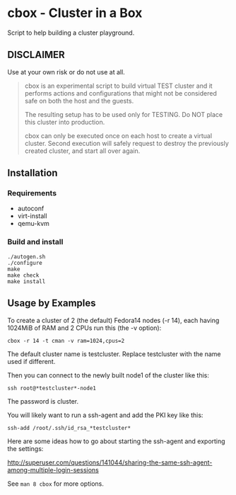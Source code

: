 # cbox - Cluster in a Box

Script to help building a cluster playground.

## DISCLAIMER

Use at your own risk or do not use at all.

> cbox is an experimental script to build virtual TEST cluster
> and it performs actions and configurations that might not be
> considered safe on both the host and the guests.
>
> The resulting setup has to be used only for TESTING.
> Do NOT place this cluster into production.
>
> cbox can only be executed once on each host to create a virtual cluster.
> Second execution will safely request to destroy the previously
> created cluster, and start all over again.

## Installation

### Requirements

 - autoconf
 - virt-install
 - qemu-kvm

### Build and install

    ./autogen.sh
    ./configure
    make
    make check
    make install

## Usage by Examples

To create a cluster of 2 (the default) Fedora14 nodes (-r 14), each having
1024MiB of RAM and 2 CPUs run this (the -v option):

    cbox -r 14 -t cman -v ram=1024,cpus=2

The default cluster name is testcluster. Replace testcluster with the name used
if different.

Then you can connect to the newly built node1 of the cluster like this:

    ssh root@*testcluster*-node1

The password is cluster.

You will likely want to run a ssh-agent and add the PKI key like this:

    ssh-add /root/.ssh/id_rsa_*testcluster*

Here are some ideas how to go about starting the ssh-agent and exporting the
settings:

  http://superuser.com/questions/141044/sharing-the-same-ssh-agent-among-multiple-login-sessions

See `man 8 cbox` for more options.

